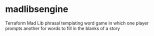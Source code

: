 # madlibsengine
Terraform Mad Lib phrasal templating word game in which one player prompts another for words to fill in the blanks of a story
